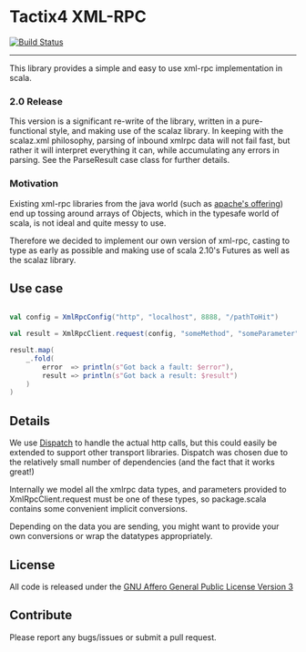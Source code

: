 
# Tactix4 XML-RPC
[![Build Status](https://travis-ci.org/Tactix4/t4xmlrpc.svg?branch=develop)](https://travis-ci.org/Tactix4/t4xmlrpc)

***

This library provides a simple and easy to use xml-rpc implementation in scala.

### 2.0 Release ###

This version is a significant re-write of the library, written in a pure-functional style, and making
use of the scalaz library. In keeping with the scalaz.xml philosophy, parsing of inbound xmlrpc data will
not fail fast, but rather it will interpret everything it can, while accumulating any errors in parsing.
See the ParseResult case class for further details.

### Motivation

Existing xml-rpc libraries from the java world (such as [apache's offering](http://ws.apache.org/xmlrpc/))
end up tossing around arrays of Objects, which in the typesafe world of scala, is
not ideal and quite messy to use.

Therefore we decided to implement our own version of xml-rpc, casting to type as
early as possible and making use of scala 2.10's Futures as well as the scalaz library.

## Use case

```scala

val config = XmlRpcConfig("http", "localhost", 8888, "/pathToHit")

val result = XmlRpcClient.request(config, "someMethod", "someParameter")

result.map(
    _.fold(
        error  => println(s"Got back a fault: $error"),
        result => println(s"Got back a result: $result")
    )
)

```

## Details

We use [Dispatch](https://github.com/dispatch/reboot) to handle the actual http calls, but this
could easily be extended to support other transport libraries. Dispatch was chosen due to the
relatively small number of dependencies (and the fact that it works great!)

Internally we model all the xmlrpc data types, and parameters provided to XmlRpcClient.request
must be one of these types, so package.scala contains some convenient implicit conversions.

Depending on the data you are sending, you might want to provide your own
conversions or wrap the datatypes appropriately.

## License

All code is released under the [GNU Affero General Public License Version 3](http://www.gnu.org/licenses/agpl-3.0.html)

## Contribute

Please report any bugs/issues or submit a pull request.
